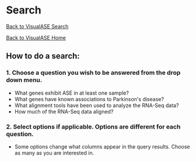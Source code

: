# Search

[Back to VisualASE Search](http://myerslab.bu.edu/VisualASE?p=search)

[Back to VisualASE Home](http://myerslab.bu.edu/VisualASE)

## How to do a search:

### 1. Choose a question you wish to be answered from the drop down menu.

* What genes exhibit ASE in at least one sample?
* What genes have known associations to Parkinson's disease?
* What alignment tools have been used to analyze the RNA-Seq data?
* How much of the RNA-Seq data aligned?

### 2. Select options if applicable. Options are different for each question.

* Some options change what columns appear in the query results. Choose as many as you are interested in.
